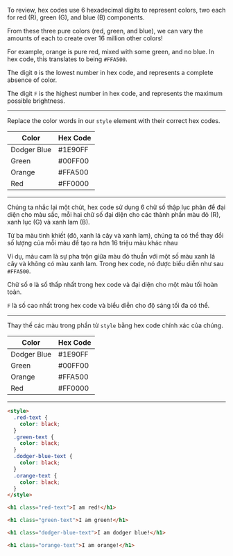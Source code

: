 To review, hex codes use 6 hexadecimal digits to represent colors, two each for red (R), green (G), and blue (B) components.

From these three pure colors (red, green, and blue), we can vary the amounts of each to create over 16 million other colors!

For example, orange is pure red, mixed with some green, and no blue. In hex code, this translates to being `#FFA500`.

The digit `0` is the lowest number in hex code, and represents a complete absence of color.

The digit `F` is the highest number in hex code, and represents the maximum possible brightness.

---

Replace the color words in our `style` element with their correct hex codes.

| Color       | Hex Code |
| ----------- | -------- |
| Dodger Blue | #1E90FF  |
| Green       | #00FF00  |
| Orange      | #FFA500  |
| Red         | #FF0000  |

---

Chúng ta nhắc lại một chút, hex code sử dụng 6 chữ số thập lục phân để đại diện cho màu sắc, mỗi hai chữ số đại diện cho các thành phần màu đỏ (R), xanh lục (G) và xanh lam (B).

Từ ba màu tinh khiết (đỏ, xanh lá cây và xanh lam), chúng ta có thể thay đổi số lượng của mỗi màu để tạo ra hơn 16 triệu màu khác nhau

Ví dụ, màu cam là sự pha trộn giữa màu đỏ thuần với một số màu xanh lá cây và không có màu xanh lam. Trong hex code, nó được biểu diễn như sau `#FFA500`.

Chữ số `0` là số thấp nhất trong hex code và đại diện cho một màu tối hoàn toàn.

`F` là số cao nhất trong hex code và biểu diễn cho độ sáng tối đa có thể.

---

Thay thế các màu trong phần tử `style` bằng hex code chính xác của chúng.

| Color       | Hex Code |
| ----------- | -------- |
| Dodger Blue | #1E90FF  |
| Green       | #00FF00  |
| Orange      | #FFA500  |
| Red         | #FF0000  |

---

```html
<style>
  .red-text {
    color: black;
  }
  .green-text {
    color: black;
  }
  .dodger-blue-text {
    color: black;
  }
  .orange-text {
    color: black;
  }
</style>

<h1 class="red-text">I am red!</h1>

<h1 class="green-text">I am green!</h1>

<h1 class="dodger-blue-text">I am dodger blue!</h1>

<h1 class="orange-text">I am orange!</h1>
```

